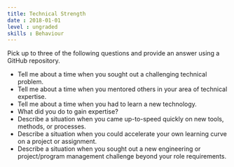 ```yaml
---
title: Technical Strength
date : 2018-01-01
level : ungraded
skills : Behaviour
---
```

Pick up to three of the following questions and provide an answer using a GitHub repository.

- Tell me about a time when you sought out a challenging technical problem.
- Tell me about a time when you mentored others in your area of technical expertise.
- Tell me about a time when you had to learn a new technology.
 - What did you do to gain expertise?
- Describe a situation when you came up-to-speed quickly on new tools, methods, or processes.
- Describe a situation when you could accelerate your own learning curve on a project or assignment.
- Describe a situation when you sought out a new engineering or project/program management challenge beyond your role requirements.


